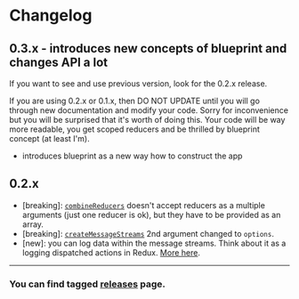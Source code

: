 # Changelog


## 0.3.x - introduces new concepts of blueprint and changes API a lot

If you want to see and use previous version, look for the 0.2.x release.

If you are using 0.2.x or 0.1.x, then DO NOT UPDATE until you will go through new documentation and modify your code. Sorry for inconvenience but you will be surprised that it's worth of doing this. Your code will be way more readable, you get scoped reducers and be thrilled by blueprint concept (at least I'm).

* introduces blueprint as a new way how to construct the app


## 0.2.x

* [breaking]: [`combineReducers`](https://dacz.github.io/rxr/docs/api/combineReducers.html) doesn't accept reducers as a multiple arguments (just one reducer is ok), but they have to be provided as an array.
* [breaking]: [`createMessageStreams`](https://dacz.github.io/rxr/docs/api/createMessageStreams.html) 2nd argument changed to `options`.
* [new]: you can log data within the message streams. Think about it as a logging dispatched actions in Redux. [More here](docs/api/createLoggerStream.md).

---

### You can find tagged [releases](https://github.com/dacz/rxr/releases) page.
